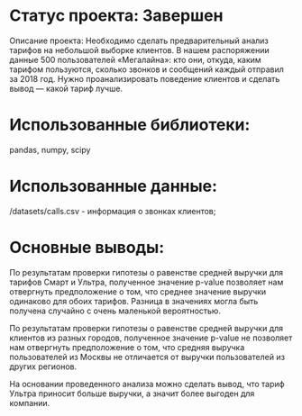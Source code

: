 # Статус проекта: Завершен
Описание проекта:
Необходимо сделать предварительный анализ тарифов на небольшой выборке клиентов. В нашем распоряжении данные 500 пользователей «Мегалайна»: кто они, откуда, каким тарифом пользуются, сколько звонков и сообщений каждый отправил за 2018 год. Нужно проанализировать поведение клиентов и сделать вывод — какой тариф лучше.

# Использованные библиотеки:
pandas, numpy, scipy

# Использованные данные:
/datasets/calls.csv - информация о звонках клиентов;

# Основные выводы:
По результатам проверки гипотезы о равенстве средней выручки для тарифов Смарт и Ультра, полученное значение p-value позволяет нам отвергнуть предположение о том, что среднее значение выручки одинаково для обоих тарифов. Разница в значениях могла быть получена случайно с очень маленькой вероятностью.

По результатам проверки гипотезы о равенстве средней выручки для клиентов из разных городов, полученное значение p-value не позволяет нам отвергнуть предположение о том, что средняя выручка пользователей из Москвы не отличается от выручки пользователей из других регионов.

На основании проведенного анализа можно сделать вывод, что тариф Ультра приносит больше выручки, а значит более выгоден для компании.
